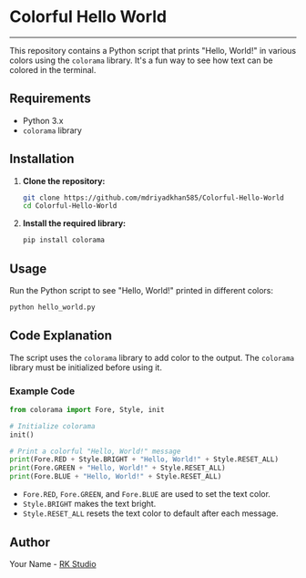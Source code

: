 # Colorful Hello World
---
This repository contains a Python script that prints "Hello, World!" in various colors using the `colorama` library. It's a fun way to see how text can be colored in the terminal.

## Requirements

- Python 3.x
- `colorama` library

## Installation

1. **Clone the repository:**

   ```bash
   git clone https://github.com/mdriyadkhan585/Colorful-Hello-World
   cd Colorful-Hello-World
   ```

2. **Install the required library:**

   ```bash
   pip install colorama
   ```

## Usage

Run the Python script to see "Hello, World!" printed in different colors:

```bash
python hello_world.py
```

## Code Explanation

The script uses the `colorama` library to add color to the output. The `colorama` library must be initialized before using it.

### Example Code

```python
from colorama import Fore, Style, init

# Initialize colorama
init()

# Print a colorful "Hello, World!" message
print(Fore.RED + Style.BRIGHT + "Hello, World!" + Style.RESET_ALL)
print(Fore.GREEN + "Hello, World!" + Style.RESET_ALL)
print(Fore.BLUE + "Hello, World!" + Style.RESET_ALL)
```

- `Fore.RED`, `Fore.GREEN`, and `Fore.BLUE` are used to set the text color.
- `Style.BRIGHT` makes the text bright.
- `Style.RESET_ALL` resets the text color to default after each message.


## Author

Your Name - [RK Studio](https://github.com/mdriyadkhan585)
